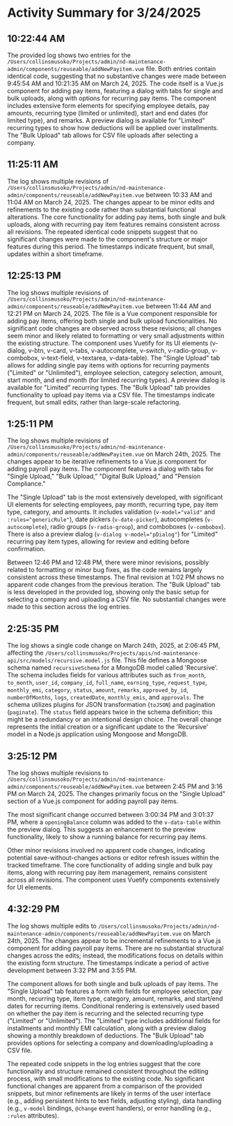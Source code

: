 # Activity Summary for 3/24/2025

## 10:22:44 AM
The provided log shows two entries for the `/Users/collinsmusoko/Projects/admin/nd-maintenance-admin/components/reuseable/addNewPayitem.vue` file.  Both entries contain identical code, suggesting that no substantive changes were made between 9:45:54 AM and 10:21:35 AM on March 24, 2025.  The code itself is a Vue.js component for adding pay items, featuring a dialog with tabs for single and bulk uploads, along with options for recurring pay items.  The component includes extensive form elements for specifying employee details, pay amounts, recurring type (limited or unlimited), start and end dates (for limited type), and remarks.  A preview dialog is available for "Limited" recurring types to show how deductions will be applied over installments.  The "Bulk Upload" tab allows for CSV file uploads after selecting a company.


## 11:25:11 AM
The log shows multiple revisions of `/Users/collinsmusoko/Projects/admin/nd-maintenance-admin/components/reuseable/addNewPayitem.vue` between 10:33 AM and 11:04 AM on March 24, 2025.  The changes appear to be minor edits and refinements to the existing code rather than substantial functional alterations.  The core functionality for adding pay items, both single and bulk uploads, along with recurring pay item features remains consistent across all revisions.  The repeated identical code snippets suggest that no significant changes were made to the component's structure or major features during this period.  The timestamps indicate frequent, but small, updates within a short timeframe.


## 12:25:13 PM
The log shows multiple revisions of `/Users/collinsmusoko/Projects/admin/nd-maintenance-admin/components/reuseable/addNewPayitem.vue` between 11:44 AM and 12:21 PM on March 24, 2025.  The file is a Vue component responsible for adding pay items, offering both single and bulk upload functionalities.  No significant code changes are observed across these revisions; all changes seem minor and likely related to formatting or very small adjustments within the existing structure. The component uses Vuetify for its UI elements (v-dialog, v-btn, v-card, v-tabs, v-autocomplete, v-switch, v-radio-group, v-combobox, v-text-field, v-textarea, v-data-table).  The "Single Upload" tab allows for adding single pay items with options for recurring payments ("Limited" or "Unlimited"), employee selection, category selection, amount, start month, and end month (for limited recurring types).  A preview dialog is available for "Limited" recurring types. The "Bulk Upload" tab provides functionality to upload pay items via a CSV file.  The timestamps indicate frequent, but small edits, rather than large-scale refactoring.


## 1:25:11 PM
The log shows multiple revisions of `/Users/collinsmusoko/Projects/admin/nd-maintenance-admin/components/reuseable/addNewPayitem.vue` on March 24th, 2025.  The changes appear to be iterative refinements to a Vue.js component for adding payroll pay items.  The component features a dialog with tabs for "Single Upload," "Bulk Upload," "Digital Bulk Upload," and "Pension Compliance."

The "Single Upload" tab is the most extensively developed, with significant UI elements for selecting employees, pay month, recurring type, pay item type, category, and amounts.  It includes validation (`v-model="valid"` and `:rules="genericRule"`), date pickers (`v-date-picker`), autocompletes (`v-autocomplete`), radio groups (`v-radio-group`), and comboboxes (`v-combobox`).  There is also a preview dialog (`v-dialog v-model="pDialog"`) for "Limited" recurring pay item types, allowing for review and editing before confirmation.

Between 12:46 PM and 12:48 PM, there were minor revisions, possibly related to formatting or minor bug fixes, as the code remains largely consistent across these timestamps.  The final revision at 1:02 PM shows no apparent code changes from the previous iteration. The "Bulk Upload" tab is less developed in the provided log, showing only the basic setup for selecting a company and uploading a CSV file.  No substantial changes were made to this section across the log entries.


## 2:25:35 PM
The log shows a single code change on March 24th, 2025, at 2:06:45 PM, affecting the `/Users/collinsmusoko/Projects/apis/nd-maintenance-api/src/models/recursive.model.js` file.  This file defines a Mongoose schema named `recursiveSchema` for a MongoDB model called 'Recursive'. The schema includes fields for various attributes such as `from_month`, `to_month`, `user_id`, `company_id`, `full_name`, `earning_type`, `request_type`, `monthly_emi`, `category`, `status`, `amount`, `remarks`, `approved_by_id`, `numberOfMonths`, `logs`, `createdDate`, `monthly_emis`, and `approvals`.  The schema utilizes plugins for JSON transformation (`toJSON`) and pagination (`paginate`).  The `status` field appears twice in the schema definition; this might be a redundancy or an intentional design choice.  The overall change represents the initial creation or a significant update to the 'Recursive' model in a Node.js application using Mongoose and MongoDB.


## 3:25:12 PM
The log shows multiple revisions to `/Users/collinsmusoko/Projects/admin/nd-maintenance-admin/components/reuseable/addNewPayitem.vue` between 2:45 PM and 3:16 PM on March 24, 2025.  The changes primarily focus on the "Single Upload" section of a Vue.js component for adding payroll pay items.

The most significant change occurred between 3:00:34 PM and 3:01:37 PM, where a `openingBalance` column was added to the `v-data-table` within the preview dialog. This suggests an enhancement to the preview functionality, likely to show a running balance for recurring pay items.

Other minor revisions involved no apparent code changes, indicating potential save-without-changes actions or editor refresh issues within the tracked timeframe.  The core functionality of adding single and bulk pay items, along with recurring pay item management, remains consistent across all revisions. The component uses Vuetify components extensively for UI elements.


## 4:32:29 PM
The log shows multiple edits to `/Users/collinsmusoko/Projects/admin/nd-maintenance-admin/components/reuseable/addNewPayitem.vue`  on March 24th, 2025.  The changes appear to be incremental refinements to a Vue.js component for adding payroll pay items.  There are no substantial structural changes across the edits; instead, the modifications focus on details within the existing form structure.  The timestamps indicate a period of active development between 3:32 PM and 3:55 PM.

The component allows for both single and bulk uploads of pay items.  The "Single Upload" tab features a form with fields for employee selection, pay month, recurring type, item type, category, amount, remarks, and start/end dates for recurring items.  Conditional rendering is extensively used based on whether the pay item is recurring and the selected recurring type ("Limited" or "Unlimited"). The "Limited" type includes additional fields for installments and monthly EMI calculation, along with a preview dialog showing a monthly breakdown of deductions. The "Bulk Upload" tab provides options for selecting a company and downloading/uploading a CSV file.

The repeated code snippets in the log entries suggest that the core functionality and structure remained consistent throughout the editing process, with small modifications to the existing code.  No significant functional changes are apparent from a comparison of the provided snippets, but minor refinements are likely in terms of the user interface (e.g., adding persistent hints to text fields, adjusting styling),  data handling (e.g.,  `v-model` bindings,  `@change` event handlers), or error handling (e.g., `:rules` attributes).
